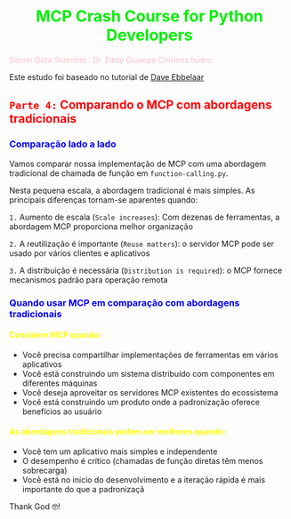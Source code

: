 # <h1 align="center"><font color="gree">MCP Crash Course for Python Developers</font></h1>

<font color="pink">Senior Data Scientist.: Dr. Eddy Giusepe Chirinos Isidro</font>

Este estudo foi baseado no tutorial de [Dave Ebbelaar]()

## <font color="red">`Parte 4:` Comparando o MCP com abordagens tradicionais</font>

### <font color="blue">Comparação lado a lado</font>
Vamos comparar nossa implementação de MCP com uma abordagem tradicional de chamada de função em `function-calling.py`.

Nesta pequena escala, a abordagem tradicional é mais simples. As principais diferenças tornam-se aparentes quando:

``1.`` Aumento de escala (``Scale increases``): Com dezenas de ferramentas, a abordagem MCP proporciona melhor organização

``2.`` A reutilização é importante (``Reuse matters``): o servidor MCP pode ser usado por vários clientes e aplicativos

``3.`` A distribuição é necessária (``Distribution is required``): o MCP fornece mecanismos padrão para operação remota

### <font color="blue">Quando usar MCP em comparação com abordagens tradicionais</font>

#### <font color="yellow">Considere MCP quando:</font>

* Você precisa compartilhar implementações de ferramentas em vários aplicativos
* Você está construindo um sistema distribuído com componentes em diferentes máquinas
* Você deseja aproveitar os servidores MCP existentes do ecossistema
* Você está construindo um produto onde a padronização oferece benefícios ao usuário

#### <font color="yellow">As abordagens tradicionais podem ser melhores quando:</font>

* Você tem um aplicativo mais simples e independente
* O desempenho é crítico (chamadas de função diretas têm menos sobrecarga)
* Você está no início do desenvolvimento e a iteração rápida é mais importante do que a padronizaçã





Thank God 🤓!
